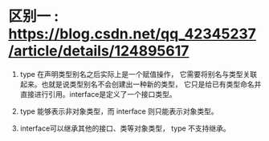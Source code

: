 
# 区别一 : https://blog.csdn.net/qq_42345237/article/details/124895617

1. type 在声明类型别名之后实际上是一个赋值操作，
它需要将别名与类型关联起来。也就是说类型别名不会创建出一种新的类型，
它只是给已有类型命名并直接进行引用。interface是定义了一个接口类型。

2. type 能够表示非对象类型，而 interface 则只能表示对象类型。

3. interface可以继承其他的接口、类等对象类型， type 不支持继承。    